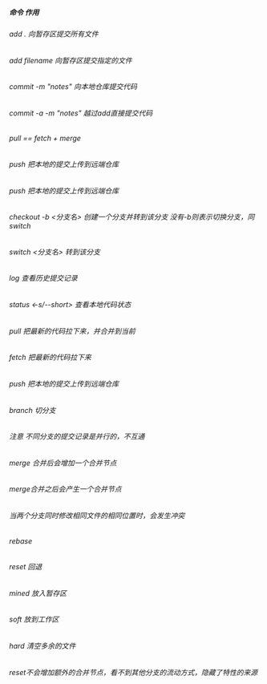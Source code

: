 ##### 命令                         作用
###### add .                 向暂存区提交所有文件
###### add filename          向暂存区提交指定的文件
###### commit -m "notes"     向本地仓库提交代码
###### commit -a -m "notes"  越过add直接提交代码
###### pull == fetch + merge
###### push    把本地的提交上传到远端仓库
###### push                  把本地的提交上传到远端仓库
###### checkout -b <分支名>  创建一个分支并转到该分支  没有-b则表示切换分支，同switch
###### switch <分支名>       转到该分支
###### log                   查看历史提交记录
###### status <-s/--short>   查看本地代码状态
###### pull                  把最新的代码拉下来，并合并到当前
###### fetch                 把最新的代码拉下来
###### push                  把本地的提交上传到远端仓库
###### branch                切分支
###### 注意                  不同分支的提交记录是并行的，不互通
###### merge                 合并后会增加一个合并节点
######                       merge合并之后会产生一个合并节点
######                       当两个分支同时修改相同文件的相同位置时，会发生冲突
###### rebase 
###### reset                 回退
######      mined            放入暂存区
######      soft             放到工作区
######      hard             清空多余的文件
######      reset不会增加额外的合并节点，看不到其他分支的流动方式，隐藏了特性的来源
